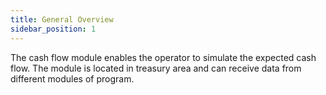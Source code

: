 ```yaml
---
title: General Overview
sidebar_position: 1
---
```


The cash flow module enables the operator to simulate the expected cash flow. The module is located in treasury area and can receive data from different modules of program.






